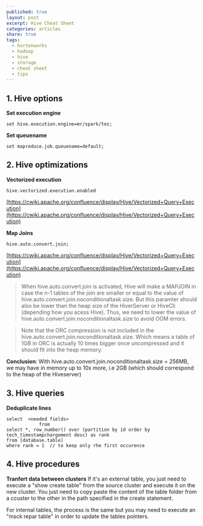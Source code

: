 ```yaml
---
published: true
layout: post
excerpt: Hive Cheat Sheet
categories: articles
share: true
tags:
  - hortonworks
  - hadoop
  - hive
  - storage
  - cheat sheet
  - tips
---
```


## 1. Hive options

**Set execution engine**
```shell
set hive.execution.engine=mr/spark/tez;
```

**Set queuename**
```shell
set mapreduce.job.queuename=default;
```

## 2. Hive optimizations
**Vectorized execution**
```shell
hive.vectorized.execution.enabled
```
[https://cwiki.apache.org/confluence/display/Hive/Vectorized+Query+Execution](https://cwiki.apache.org/confluence/display/Hive/Vectorized+Query+Execution)

**Map Joins**
```shell
hive.auto.convert.join;
```
[https://cwiki.apache.org/confluence/display/Hive/Vectorized+Query+Execution](https://cwiki.apache.org/confluence/display/Hive/Vectorized+Query+Execution)

>When hive.auto.convert.join is activated, Hive will make a MAPJOIN in case the n-1 tables of the join are smaller or equal to the value of hive.auto.convert.join.noconditionaltask.size.
But this paramter should also be lower than the heap size of the HiverServer or HiveCli (depending how you acess Hive). Thus, we need to lower the value of hive.auto.convert.join.noconditionaltask.size to avoid OOM errors.

>Note that the ORC compression is not included in the hive.auto.convert.join.noconditionaltask.size. Which means a table of 1GB in ORC is actually 10 times bigger once uncompressed and it should fit into the heap memory.

**Conclusion**: With hive.auto.convert.join.noconditionaltask.size = 256MB, we may have in memory up to 10x more, i.e 2GB (which should correspond to the heap of the Hiveserver)

## 3. Hive queries

**Deduplicate lines**
```shell
select  <needed fields>
            from 
select *, row_number() over (partition by id order by tech_timestampchargement desc) as rank
from [database.table]
where rank = 1  // to keep only rhe first occurence
```

## 4. Hive procedures

**Tranfert data between clusters**
If it's an external table, you just need to execute a "show create table" from the source cluster and execute it on the new cluster. You just need to copy paste the content of the table folder from a ccuster to the other in the path specified in the create statement.

For internal tables, the process is the same but you may need to execute an "msck repar table" in order to update the tables pointers.
